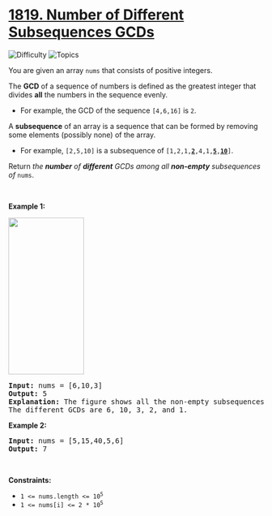 # [1819. Number of Different Subsequences GCDs](https://leetcode.com/problems/number-of-different-subsequences-gcds)

![Difficulty](https://img.shields.io/badge/Difficulty-Hard-blue.svg) ![Topics](https://img.shields.io/badge/Topics-Array,%20Math,%20Counting,%20Number%20Theory-orange.svg)
<br/>

<p>You are given an array <code>nums</code> that consists of positive integers.</p>

<p>The <strong>GCD</strong> of a sequence of numbers is defined as the greatest integer that divides <strong>all</strong> the numbers in the sequence evenly.</p>

<ul>
	<li>For example, the GCD of the sequence <code>[4,6,16]</code> is <code>2</code>.</li>
</ul>

<p>A <strong>subsequence</strong> of an array is a sequence that can be formed by removing some elements (possibly none) of the array.</p>

<ul>
	<li>For example, <code>[2,5,10]</code> is a subsequence of <code>[1,2,1,<strong><u>2</u></strong>,4,1,<u><strong>5</strong></u>,<u><strong>10</strong></u>]</code>.</li>
</ul>

<p>Return <em>the <strong>number</strong> of <strong>different</strong> GCDs among all <strong>non-empty</strong> subsequences of</em> <code>nums</code>.</p>

<p>&nbsp;</p>
<p><strong class="example">Example 1:</strong></p>
<img alt="" src="https://assets.leetcode.com/uploads/2021/03/17/image-1.png" style="width: 149px; height: 309px;" />
<pre>
<strong>Input:</strong> nums = [6,10,3]
<strong>Output:</strong> 5
<strong>Explanation:</strong> The figure shows all the non-empty subsequences and their GCDs.
The different GCDs are 6, 10, 3, 2, and 1.
</pre>

<p><strong class="example">Example 2:</strong></p>

<pre>
<strong>Input:</strong> nums = [5,15,40,5,6]
<strong>Output:</strong> 7
</pre>

<p>&nbsp;</p>
<p><strong>Constraints:</strong></p>

<ul>
	<li><code>1 &lt;= nums.length &lt;= 10<sup>5</sup></code></li>
	<li><code>1 &lt;= nums[i] &lt;= 2 * 10<sup>5</sup></code></li>
</ul>

